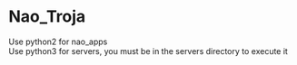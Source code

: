 # Nao_Troja

Use python2 for nao_apps \
Use python3 for servers, you must be in the servers directory to execute it

